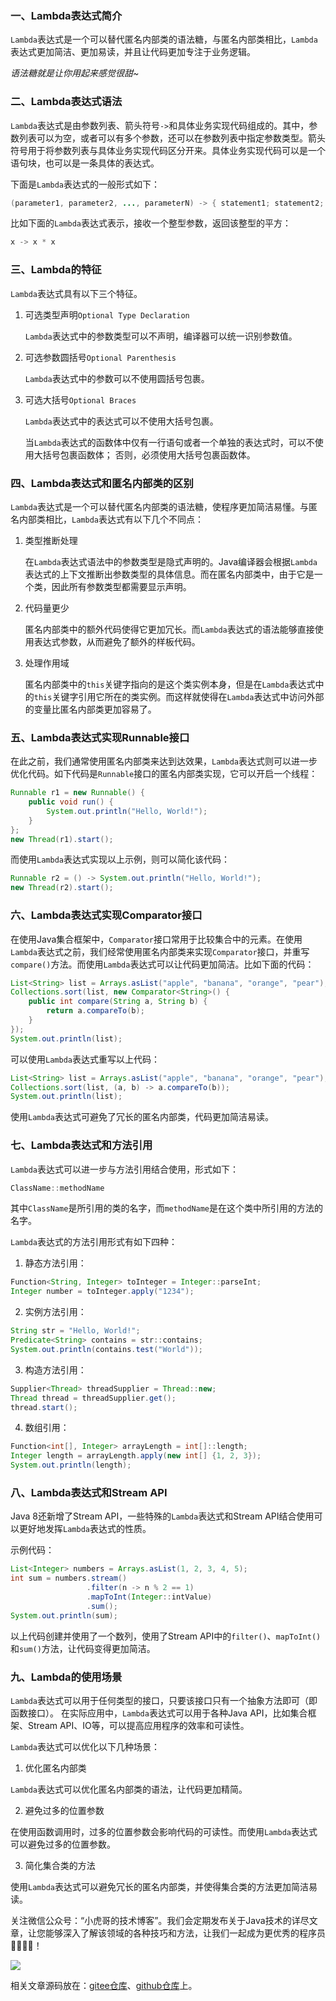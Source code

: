 ### 一、Lambda表达式简介
`Lambda`表达式是一个可以替代匿名内部类的语法糖，与匿名内部类相比，`Lambda`表达式更加简洁、更加易读，并且让代码更加专注于业务逻辑。

*语法糖就是让你用起来感觉很甜~*

### 二、Lambda表达式语法

`Lambda`表达式是由参数列表、箭头符号`->`和具体业务实现代码组成的。其中，参数列表可以为空，或者可以有多个参数，还可以在参数列表中指定参数类型。箭头符号用于将参数列表与具体业务实现代码区分开来。具体业务实现代码可以是一个语句块，也可以是一条具体的表达式。

下面是`Lambda`表达式的一般形式如下：

```java
(parameter1, parameter2, ..., parameterN) -> { statement1; statement2; ... }
```

比如下面的`Lambda`表达式表示，接收一个整型参数，返回该整型的平方：

```java
x -> x * x
```

### 三、Lambda的特征

`Lambda`表达式具有以下三个特征。

1. 可选类型声明`Optional Type Declaration`

    `Lambda`表达式中的参数类型可以不声明，编译器可以统一识别参数值。

2. 可选参数圆括号`Optional Parenthesis`

    `Lambda`表达式中的参数可以不使用圆括号包裹。

3. 可选大括号`Optional Braces`

    `Lambda`表达式中的表达式可以不使用大括号包裹。

    当`Lambda`表达式的函数体中仅有一行语句或者一个单独的表达式时，可以不使用大括号包裹函数体；
    否则，必须使用大括号包裹函数体。

### 四、Lambda表达式和匿名内部类的区别

`Lambda`表达式是一个可以替代匿名内部类的语法糖，使程序更加简洁易懂。与匿名内部类相比，`Lambda`表达式有以下几个不同点：

1. 类型推断处理

    在`Lambda`表达式语法中的参数类型是隐式声明的。Java编译器会根据`Lambda`表达式的上下文推断出参数类型的具体信息。而在匿名内部类中，由于它是一个类，因此所有参数类型都需要显示声明。

2. 代码量更少

    匿名内部类中的额外代码使得它更加冗长。而`Lambda`表达式的语法能够直接使用表达式参数，从而避免了额外的样板代码。

3. 处理作用域

    匿名内部类中的`this`关键字指向的是这个类实例本身，但是在`Lambda`表达式中的`this`关键字引用它所在的类实例。而这样就使得在`Lambda`表达式中访问外部的变量比匿名内部类更加容易了。

### 五、Lambda表达式实现Runnable接口

在此之前，我们通常使用匿名内部类来达到达效果，`Lambda`表达式则可以进一步优化代码。如下代码是`Runnable`接口的匿名内部类实现，它可以开启一个线程：

```java
Runnable r1 = new Runnable() {
    public void run() {
        System.out.println("Hello, World!");
    }
};
new Thread(r1).start();
```

而使用`Lambda`表达式实现以上示例，则可以简化该代码：

```java
Runnable r2 = () -> System.out.println("Hello, World!");
new Thread(r2).start();
```

### 六、Lambda表达式实现Comparator接口

在使用Java集合框架中，`Comparator`接口常用于比较集合中的元素。在使用`Lambda`表达式之前，我们经常使用匿名内部类来实现`Comparator`接口，并重写`compare()`方法。而使用`Lambda`表达式可以让代码更加简洁。比如下面的代码：

```java
List<String> list = Arrays.asList("apple", "banana", "orange", "pear");
Collections.sort(list, new Comparator<String>() {
    public int compare(String a, String b) {
        return a.compareTo(b);
    }
});
System.out.println(list);
```

可以使用`Lambda`表达式重写以上代码：

```java
List<String> list = Arrays.asList("apple", "banana", "orange", "pear");
Collections.sort(list, (a, b) -> a.compareTo(b));
System.out.println(list);
```

使用`Lambda`表达式可避免了冗长的匿名内部类，代码更加简洁易读。

### 七、Lambda表达式和方法引用

`Lambda`表达式可以进一步与方法引用结合使用，形式如下：

```java
ClassName::methodName
```

其中`ClassName`是所引用的类的名字，而`methodName`是在这个类中所引用的方法的名字。

`Lambda`表达式的方法引用形式有如下四种：

1. 静态方法引用：

```java
Function<String, Integer> toInteger = Integer::parseInt;
Integer number = toInteger.apply("1234");
```

2. 实例方法引用：

```java
String str = "Hello, World!";
Predicate<String> contains = str::contains;
System.out.println(contains.test("World"));
```

3. 构造方法引用：

```java
Supplier<Thread> threadSupplier = Thread::new;
Thread thread = threadSupplier.get();
thread.start();
```

4. 数组引用：

```java
Function<int[], Integer> arrayLength = int[]::length;
Integer length = arrayLength.apply(new int[] {1, 2, 3});
System.out.println(length);
```

### 八、Lambda表达式和Stream API

Java 8还新增了Stream API，一些特殊的`Lambda`表达式和Stream API结合使用可以更好地发挥`Lambda`表达式的性质。

示例代码：

```java
List<Integer> numbers = Arrays.asList(1, 2, 3, 4, 5);
int sum = numbers.stream()
                 .filter(n -> n % 2 == 1)
                 .mapToInt(Integer::intValue)
                 .sum();
System.out.println(sum);
```

以上代码创建并使用了一个数列，使用了Stream API中的`filter()`、`mapToInt()`和`sum()`方法，让代码变得更加简洁。

### 九、Lambda的使用场景

`Lambda`表达式可以用于任何类型的接口，只要该接口只有一个抽象方法即可（即函数接口）。
在实际应用中，`Lambda`表达式可以用于各种Java API，比如集合框架、Stream API、IO等，可以提高应用程序的效率和可读性。

`Lambda`表达式可以优化以下几种场景：

1. 优化匿名内部类

`Lambda`表达式可以优化匿名内部类的语法，让代码更加精简。

2. 避免过多的位置参数

在使用函数调用时，过多的位置参数会影响代码的可读性。而使用`Lambda`表达式可以避免过多的位置参数。

3. 简化集合类的方法

使用`Lambda`表达式可以避免冗长的匿名内部类，并使得集合类的方法更加简洁易读。

关注微信公众号：“小虎哥的技术博客”。我们会定期发布关于Java技术的详尽文章，让您能够深入了解该领域的各种技巧和方法，让我们一起成为更优秀的程序员👩‍💻👨‍💻！

![](https://files.mdnice.com/user/33663/cbff779f-c976-4135-9b93-ba208a5b0624.png)

相关文章源码放在：[gitee仓库](https://gitee.com/cunzaizhe/xiaohuge-blog)、[github仓库](https://github.com/tigerleeli/xiaohuge-blog)上。

